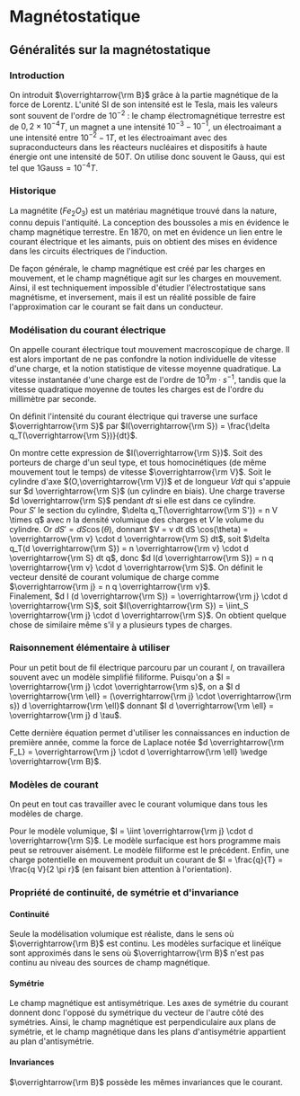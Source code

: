 # Magnétostatique
## Généralités sur la magnétostatique
### Introduction
On introduit $\overrightarrow{\rm B}$ grâce à la partie magnétique de la force
de Lorentz. L'unité SI de son intensité est le Tesla, mais les valeurs sont
souvent de l'ordre de $10^{-2}$ : le champ électromagnétique terrestre est de
$0,2 \times 10^{-4} T$, un magnet a une intensité $10^{-3} - 10^{-1}$, un
électroaimant a une intensité entre $10^{-2} - 1 T$, et les électroaimant avec
des supraconducteurs dans les réacteurs nucléaires et dispositifs à haute
énergie ont une intensité de $50 T$. On utilise donc souvent le Gauss, qui est
tel que $1 \text{Gauss} = 10^{-4} T$.

### Historique
La magnétite ($Fe_2 O_3$) est un matériau magnétique trouvé dans la nature,
connu depuis l'antiquité. La conception des boussoles a mis en évidence le champ
magnétique terrestre. En 1870, on met en évidence un lien entre le courant
électrique et les aimants, puis on obtient des mises en évidence dans les
circuits électriques de l'induction.

De façon générale, le champ magnétique est créé par les charges en mouvement, et
le champ magnétique agit sur les charges en mouvement. Ainsi, il est
techniquement impossible d'étudier l'électrostatique sans magnétisme, et
inversement, mais il est un réalité possible de faire l'approximation car le
courant se fait dans un conducteur.

### Modélisation du courant électrique
On appelle courant électrique tout mouvement macroscopique de charge. Il est
alors important de ne pas confondre la notion individuelle de vitesse d'une
charge, et la notion statistique de vitesse moyenne quadratique. La vitesse
instantanée d'une charge est de l'ordre de $10^3 m \cdot s^{-1}$, tandis que la
vitesse quadratique moyenne de toutes les charges est de l'ordre du millimètre
par seconde.

On définit l'intensité du courant électrique qui traverse une surface $\overrightarrow{\rm S}$
par $I(\overrightarrow{\rm S}) = \frac{\delta q_T(\overrightarrow{\rm S})}{dt}$.

On montre cette expression de $I(\overrightarrow{\rm S})$. Soit des porteurs de
charge d'un seul type, et tous homocinétiques (de même mouvement tout le temps)
de vitesse $\overrightarrow{\rm V}$. Soit le cylindre d'axe $(O,\overrightarrow{\rm V})$
et de longueur $V dt$ qui s'appuie sur $d \overrightarrow{\rm S}$ (un cylindre
en biais). Une charge traverse $d \overrightarrow{\rm S}$ pendant $dt$ si elle
est dans ce cylindre.\
Pour $S'$ le section du cylindre, $\delta q_T(\overrightarrow{\rm S'}) = n V \times q$
avec $n$ la densité volumique des charges et $V$ le volume du cylindre. Or
$d S' = dS \cos(\theta)$, donnant $V = v dt dS \cos(\theta) = \overrightarrow{\rm v} \cdot d \overrightarrow{\rm S} dt$,
soit $\delta q_T(d \overrightarrow{\rm S}) = n \overrightarrow{\rm v} \cdot d \overrightarrow{\rm S} dt q$,
donc $d I(d \overrightarrow{\rm S}) = n q \overrightarrow{\rm v} \cdot d \overrightarrow{\rm S}$.
On définit le vecteur densité de courant volumique de charge comme $\overrightarrow{\rm j} = n q \overrightarrow{\rm v}$.\
Finalement, $d I (d \overrightarrow{\rm S}) = \overrightarrow{\rm j} \cdot d \overrightarrow{\rm S}$,
soit $I(\overrightarrow{\rm S}) = \iint_S \overrightarrow{\rm j} \cdot d \overrightarrow{\rm S}$.
On obtient quelque chose de similaire même s'il y a plusieurs types de charges.

### Raisonnement élémentaire à utiliser
Pour un petit bout de fil électrique parcouru par un courant $I$, on travaillera
souvent avec un modèle simplifié filiforme. Puisqu'on a $I = \overrightarrow{\rm j} \cdot \overrightarrow{\rm s}$,
on a $I d \overrightarrow{\rm \ell} = (\overrightarrow{\rm j} \cdot \overrightarrow{\rm s}) d \overrightarrow{\rm \ell}$
donnant $I d \overrightarrow{\rm \ell} = \overrightarrow{\rm j} d \tau$.

Cette dernière équation permet d'utiliser les connaissances en induction de
première année, comme la force de Laplace notée
$d \overrightarrow{\rm F_L} = \overrightarrow{\rm j} \cdot d \overrightarrow{\rm \ell} \wedge \overrightarrow{\rm B}$.

### Modèles de courant
On peut en tout cas travailler avec le courant volumique dans tous les modèles
de charge.

Pour le modèle volumique, $I = \iint \overrightarrow{\rm j} \cdot d \overrightarrow{\rm S}$.
Le modèle surfacique est hors programme mais peut se retrouver aisément. Le
modèle filiforme est le précédent. Enfin, une charge potentielle en mouvement
produit un courant de $I = \frac{q}{T} = \frac{q V}{2 \pi r}$ (en faisant bien attention à l'orientation).

### Propriété de continuité, de symétrie et d'invariance
#### Continuité
Seule la modélisation volumique est réaliste, dans le sens où $\overrightarrow{\rm B}$ est continu.
Les modèles surfacique et linéïque sont approximés dans le sens où $\overrightarrow{\rm B}$ n'est pas continu au niveau
des sources de champ magnétique.

#### Symétrie
Le champ magnétique est antisymétrique. Les axes de symétrie du courant donnent
donc l'opposé du symétrique du vecteur de l'autre côté des symétries. Ainsi, le
champ magnétique est perpendiculaire aux plans de symétrie, et le champ magnétique
dans les plans d'antisymétrie appartient au plan d'antisymétrie.

#### Invariances
$\overrightarrow{\rm B}$ possède les mêmes invariances que le courant.
